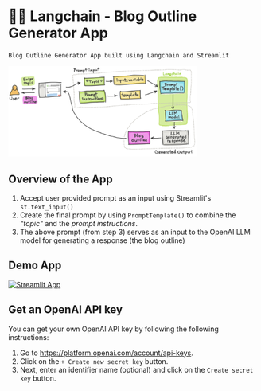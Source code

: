 # 🦜🔗 Langchain - Blog Outline Generator App
```
Blog Outline Generator App built using Langchain and Streamlit
```

<img src="diagram.jpg" width="75%">


## Overview of the App
1. Accept user provided prompt as an input using Streamlit's `st.text_input()`
2. Create the final prompt by using `PromptTemplate()` to combine the *"topic"* and the *prompt instructions*.
3. The above prompt (from step 3) serves as an input to the OpenAI LLM model for generating a response (the blog outline)

## Demo App

[![Streamlit App](https://static.streamlit.io/badges/streamlit_badge_black_white.svg)](https://langchain-text-summarization.streamlit.app/)

## Get an OpenAI API key

You can get your own OpenAI API key by following the following instructions:
1. Go to https://platform.openai.com/account/api-keys.
2. Click on the `+ Create new secret key` button.
3. Next, enter an identifier name (optional) and click on the `Create secret key` button.
